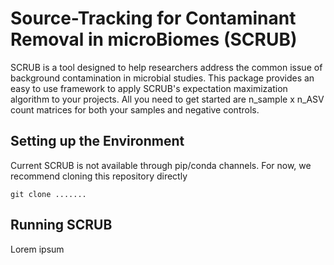 # Source-Tracking for Contaminant Removal in microBiomes (SCRUB)

SCRUB is a tool designed to help researchers address the common issue of background contamination in microbial studies. This package provides an easy to use framework to apply SCRUB's expectation maximization algorithm to your projects. All you need to get started are n_sample x n_ASV count matrices for both your samples and negative controls. 

Setting up the Environment
-------------------------
Current SCRUB is not available through pip/conda channels. For now, we recommend cloning this repository directly 

```
git clone .......
```

Running SCRUB
-------------------
Lorem ipsum

